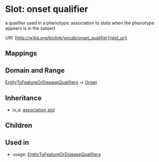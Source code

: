 # Slot: onset qualifier


a qualifier used in a phenotypic association to state when the phenotype appears is in the subject

URI: [http://w3id.org/biolink/vocab/onset_qualifier](slot_uri)
## Mappings

## Domain and Range

[EntityToFeatureOrDiseaseQualifiers](EntityToFeatureOrDiseaseQualifiers.md) -> [Onset](Onset.md)
## Inheritance

 *  is_a: [association slot](association_slot.md)
## Children

## Used in

 *  usage: [EntityToFeatureOrDiseaseQualifiers](EntityToFeatureOrDiseaseQualifiers.md)
